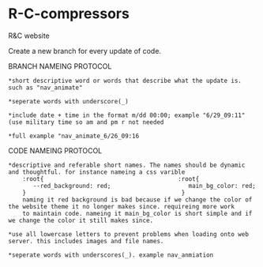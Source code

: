 # R-C-compressors
R&amp;C website

Create a new branch for every update of code.

BRANCH NAMEING PROTOCOL 

    *short descriptive word or words that describe what the update is. such as "nav_animate"
    
    *seperate words with underscore(_)
    
    *include date + time in the format m/dd 00:00; example "6/29_09:11" (use military time so am and pm r not needed
    
    *full example "nav_animate_6/26_09:16
   
 CODE NAMEING PROTOCOL
 
    *descriptive and referable short names. The names should be dynamic and thoughtful. for instance nameing a css varible
        :root{                                      :root{
           --red_background: red;                      main_bg_color: red;
        }                                            }
        naming it red background is bad because if we change the color of the website theme it no longer makes since. requireing more work
        to maintain code. nameing it main_bg_color is short simple and if we change the color it still makes since.
        
    *use all lowercase letters to prevent problems when loading onto web server. this includes images and file names.
    
    *seperate words with underscores(_). example nav_anmiation
